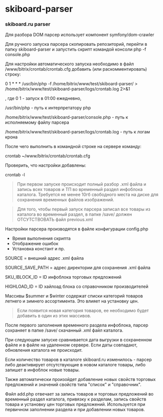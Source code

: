 # skiboard-parser
### skiboard.ru parser

Для разбора DOM парсер использует компонент symfony/dom-crawler

Для ручного запуска парсера скопировать репозиторий, перейти в папку 
skiboard-parser и запустить скрипт командой консоли php -f console.php 

Для настройки автоматического запуска необходимо в файл
/www/bitrix/crontab/crontab.cfg добавить (или раскомментировать) строку:

0 1 * * * /usr/bin/php -f /home/bitrix/www/test/skiboard-parser/ > /home/bitrix/www/test/skiboard-parser/logs/crontab.log 2>&1

, где 0 1 - запуск в 01:00 ежедневно,
 
/usr/bin/php - путь к интерпретатору php

/home/bitrix/www/test/skiboard-parser/console.php - путь к исполняемому файлу парсера

/home/bitrix/www/test/skiboard-parser/logs/crontab.log - путь к логам крона

После чего выполнить в командной строке на сервере команду:

crontab ~/www/bitrix/crontab/crontab.cfg

Проверить, что настройки добавлены:

crontab -l 

> При первом запуске происходит полный разбор .xml файла и 
запись всех товаров и ТП во временный раздел инфоблока каталога.
Требуется не менее 10гб свободного места на диске для сохранения
временных файлов изображений.

>Для того, чтобы первый запуск парсера записал все товары из каталога во 
временный раздел, в папке /save/ должен ОТСУТСТВОВАТЬ файл previous.xml

Настройки парсера производятся в файле конфигурации config.php

- Время выполнения скрипта
- Отображение ошибок
- Установка констант и пр.

SOURCE = внешний адрес .xml файла

SOURCE_SAVE_PATH = адрес директории для сохранения .xml файла
 
SKU_IBLOCK_ID = ID инфоблока торговых предложений

HIGHLOAD_ID = ID хайлоад блока со справочником производителей

Массивы $summer и $winter содержат списки категорий товаров летнего и зимнего 
ассортимента. Это влияет на установку цен.

>Если появится новая категория товаров, ее необходимо будет добавить в один из
этих массивов.

После первого заполнения временного раздела инфоблока, парсер сохраняет в
папке /save/ скачанный .xml файл каталога.
 
При следующем запуске сравнивается дата выгрузки в сохраненном файле и в
файле на удаленном сервере. Если даты совпадают, обновления каталога не происходит.

Если количество товаров в каталоге skiboard.ru изменилось - парсер либо деактивирует отсутствующие
в новом каталоге товары, либо запишет в инфоблок новые товары.

Также автоматически произойдет добавление новых свойств торговых предложений и 
значений свойств типа "список" и "справочник".

Файл add.php отвечает за запись товаров и торговых предложений во временный раздел каталога,
привязку к разделам, запись свойств товара и установку цен торговых предложений. 
Используется при первичном заполнении раздела и при добавлении новых товаров.


